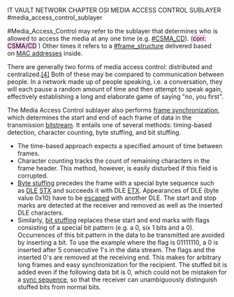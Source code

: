 IT VAULT
NETWORK CHAPTER
OSI MEDIA ACCESS CONTROL SUBLAYER
#media_access_control_sublayer

#Media_Access_Control may refer to the sublayer that determines who is allowed to access the media at any one time (e.g. [#CSMA_CD](https://en.wikipedia.org/wiki/Carrier-sense_multiple_access_with_collision_detection "Carrier-sense multiple access with collision detection")). (<mark style="background: #FFB8EBA6;">corr. CSMA/CD</mark> ) Other times it refers to a [#frame_structure](https://en.wikipedia.org/wiki/Frame_(networking) "Frame (networking)") delivered based on [MAC addresses](https://en.wikipedia.org/wiki/MAC_address "MAC address") inside.

There are generally two forms of media access control: distributed and centralized.[[4]](https://en.wikipedia.org/wiki/Data_link_layer#cite_note-Miao-4) Both of these may be compared to communication between people. In a network made up of people speaking, i.e. a conversation, they will each pause a random amount of time and then attempt to speak again, effectively establishing a long and elaborate game of saying "no, you first".

The Media Access Control sublayer also performs [frame synchronization](https://en.wikipedia.org/wiki/Frame_synchronization "Frame synchronization"), which determines the start and end of each frame of data in the transmission [bitstream](https://en.wikipedia.org/wiki/Bitstream "Bitstream"). It entails one of several methods: timing-based detection, character counting, byte stuffing, and bit stuffing.

-   The time-based approach expects a specified amount of time between frames.
-   Character counting tracks the count of remaining characters in the frame header. This method, however, is easily disturbed if this field is corrupted.
-   [Byte stuffing](https://en.wikipedia.org/wiki/Byte_stuffing "Byte stuffing") precedes the frame with a special byte sequence such as [DLE](https://en.wikipedia.org/wiki/Data_Link_Escape "Data Link Escape") [STX](https://en.wikipedia.org/wiki/Start_Of_Text "Start Of Text") and succeeds it with DLE [ETX](https://en.wikipedia.org/wiki/End-of-Text_character "End-of-Text character"). Appearances of DLE (byte value 0x10) have to be [escaped](https://en.wikipedia.org/wiki/Escape_sequence "Escape sequence") with another DLE. The start and stop marks are detected at the receiver and removed as well as the inserted DLE characters.
-   Similarly, [bit stuffing](https://en.wikipedia.org/wiki/Bit_stuffing "Bit stuffing") replaces these start and end marks with flags consisting of a special bit pattern (e.g. a 0, six 1 bits and a 0). Occurrences of this bit pattern in the data to be transmitted are avoided by inserting a bit. To use the example where the flag is 01111110, a 0 is inserted after 5 consecutive 1's in the data stream. The flags and the inserted 0's are removed at the receiving end. This makes for arbitrary long frames and easy synchronization for the recipient. The stuffed bit is added even if the following data bit is 0, which could not be mistaken for a [sync sequence](https://en.wikipedia.org/wiki/Sync_sequence "Sync sequence"), so that the receiver can unambiguously distinguish stuffed bits from normal bits.